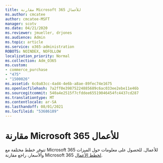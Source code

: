 ```yaml
---
title: مقارنة Microsoft 365 للأعمال
ms.author: cmcatee
author: cmcatee-MSFT
manager: scotv
ms.date: 04/21/2020
ms.reviewer: jmueller, drjones
ms.audience: Admin
ms.topic: article
ms.service: o365-administration
ROBOTS: NOINDEX, NOFOLLOW
localization_priority: Normal
ms.collection: Adm_O365
ms.custom:
- commerce_purchase
- "475"
- "1500026"
ms.assetid: 6c0a83cc-4ad4-4e6b-a8ae-89fec74e1675
ms.openlocfilehash: 7a2ff0e39875224885689c6ac033ee2ebe11e46b
ms.sourcegitcommit: 540a4e2515f7cfddee65519046454fc4437cd287
ms.translationtype: MT
ms.contentlocale: ar-SA
ms.lasthandoff: 08/01/2021
ms.locfileid: "53686189"
---
```

# <a name="compare-microsoft-365-for-business"></a>مقارنة Microsoft 365 للأعمال

تتوفر خطط مختلفة مع Microsoft 365 للأعمال. للحصول على معلومات حول الميزات والأسعار، راجع مقارنة Microsoft 365 [لخطط الأعمال](https://www.microsoft.com/microsoft-365/business/compare-all-microsoft-365-business-products).  